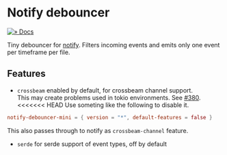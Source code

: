 # Notify debouncer

[![» Docs](https://flat.badgen.net/badge/api/docs.rs/df3600)][docs]

Tiny debouncer for [notify]. Filters incoming events and emits only one event per timeframe per file.

## Features

- `crossbeam` enabled by default, for crossbeam channel support.  
This may create problems used in tokio environments. See [#380](https://github.com/notify-rs/notify/issues/380).  
<<<<<<< HEAD
Use someting like the following to disable it.
```toml
notify-debouncer-mini = { version = "*", default-features = false }
```
This also passes through to notify as `crossbeam-channel` feature.
- `serde` for serde support of event types, off by default

[docs]: https://docs.rs/notify-debouncer-mini
[notify]: https://crates.io/crates/notify